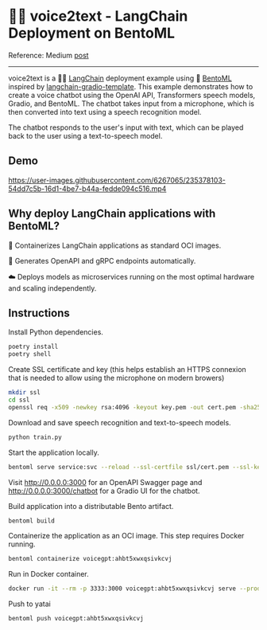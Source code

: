 # 🍱🔗 voice2text - LangChain Deployment on BentoML 

Reference: Medium [post](https://medium.com/@ahmedbesbes/deploy-a-voice-based-chatbot-with-bentoml-langchain-and-gradio-7f25af3e45df)

----


voice2text is a 🦜️🔗 [LangChain](https://github.com/hwchase17/langchain) deployment example using 🍱 [BentoML](https://github.com/bentoml/BentoML) inspired by [langchain-gradio-template](https://github.com/hwchase17/langchain-gradio-template). This example demonstrates how to create a voice chatbot using the OpenAI API, Transformers speech models, Gradio, and BentoML. The chatbot takes input from a microphone, which is then converted into text using a speech recognition model. 

The chatbot responds to the user's input with text, which can be played back to the user using a text-to-speech model.

## Demo

https://user-images.githubusercontent.com/6267065/235378103-54dd7c5b-16d1-4be7-b44a-fedde094c516.mp4

## Why deploy LangChain applications with BentoML?

🐳 Containerizes LangChain applications as standard OCI images.

🎱 Generates OpenAPI and gRPC endpoints automatically.

☁️ Deploys models as microservices running on the most optimal hardware and scaling independently.

## Instructions

Install Python dependencies.

```sh
poetry install
poetry shell
```

Create SSL certificate and key (this helps establish an HTTPS connexion that is needed to allow using the microphone on modern browers)

```sh
mkdir ssl
cd ssl
openssl req -x509 -newkey rsa:4096 -keyout key.pem -out cert.pem -sha256 -days 365 -nodes
```

Download and save speech recognition and text-to-speech models.

```sh
python train.py
```

Start the application locally.

```sh
bentoml serve service:svc --reload --ssl-certfile ssl/cert.pem --ssl-keyfile ssl/key.pem
```

Visit http://0.0.0.0:3000 for an OpenAPI Swagger page and http://0.0.0.0:3000/chatbot for a Gradio UI for the chatbot.


Build application into a distributable Bento artifact.

```sh
bentoml build
```

Containerize the application as an OCI image. This step requires Docker running.

```sh
bentoml containerize voicegpt:ahbt5xwxqsivkcvj
```

Run in Docker container.

```sh
docker run -it --rm -p 3333:3000 voicegpt:ahbt5xwxqsivkcvj serve --production
```

Push to yatai

```sh
bentoml push voicegpt:ahbt5xwxqsivkcvj
```
